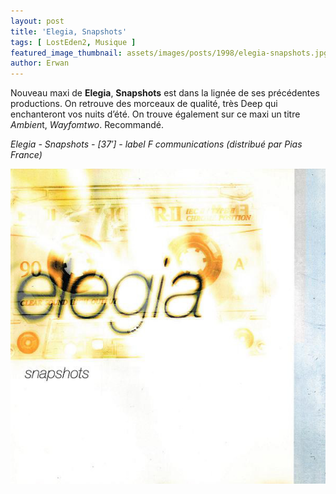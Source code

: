 ```yaml
---
layout: post
title: 'Elegia, Snapshots'
tags: [ LostEden2, Musique ]
featured_image_thumbnail: assets/images/posts/1998/elegia-snapshots.jpg
author: Erwan
---
```


Nouveau maxi de **Elegia**, **Snapshots** est dans la lignée de ses précédentes productions. On retrouve des morceaux de qualité, très Deep qui enchanteront vos nuits d’été. On trouve également sur ce maxi un titre *Ambien*t, *Wayfomtwo*. Recommandé.

*Elegia - Snapshots - [37′] - label F communications (distribué par Pias France)*

![Elegia, Snapshots](assets/images/posts/1998/elegia-snapshots.jpg) 
